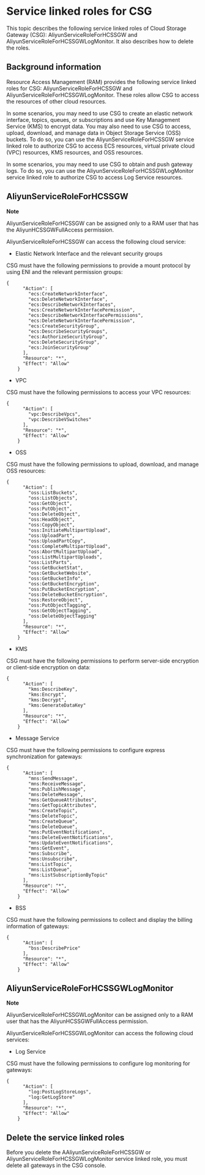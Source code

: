 Service linked roles for CSG 
=================================================

This topic describes the following service linked roles of Cloud Storage Gateway (CSG): AliyunServiceRoleForHCSSGW and AliyunServiceRoleForHCSSGWLogMonitor. It also describes how to delete the roles.

Background information 
-------------------------------------------

Resource Access Management (RAM) provides the following service linked roles for CSG: AliyunServiceRoleForHCSSGW and AliyunServiceRoleForHCSSGWLogMonitor. These roles allow CSG to access the resources of other cloud resources. 

In some scenarios, you may need to use CSG to create an elastic network interface, topics, queues, or subscriptions and use Key Management Service (KMS) to encrypt data. You may also need to use CSG to access, upload, download, and manage data in Object Storage Service (OSS) buckets. To do so, you can use the AliyunServiceRoleForHCSSGW service linked role to authorize CSG to access ECS resources, virtual private cloud (VPC) resources, KMS resources, and OSS resources.

In some scenarios, you may need to use CSG to obtain and push gateway logs. To do so, you can use the AliyunServiceRoleForHCSSGWLogMonitor service linked role to authorize CSG to access Log Service resources.

AliyunServiceRoleForHCSSGW 
-----------------------------------------------

**Note**

AliyunServiceRoleForHCSSGW can be assigned only to a RAM user that has the AliyunHCSSGWFullAccess permission.

AliyunServiceRoleForHCSSGW can access the following cloud service:

* Elastic Network Interface and the relevant security groups

  




CSG must have the following permissions to provide a mount protocol by using ENI and the relevant permission groups:

    {
          "Action": [
            "ecs:CreateNetworkInterface",
            "ecs:DeleteNetworkInterface",
            "ecs:DescribeNetworkInterfaces",
            "ecs:CreateNetworkInterfacePermission",
            "ecs:DescribeNetworkInterfacePermissions",
            "ecs:DeleteNetworkInterfacePermission",
            "ecs:CreateSecurityGroup",
            "ecs:DescribeSecurityGroups",
            "ecs:AuthorizeSecurityGroup",
            "ecs:DeleteSecurityGroup",
            "ecs:JoinSecurityGroup"
          ],
          "Resource": "*",
          "Effect": "Allow"
        }



* VPC

  




CSG must have the following permissions to access your VPC resources:

    {
          "Action": [
            "vpc:DescribeVpcs",
            "vpc:DescribeVSwitches"
          ],
          "Resource": "*",
          "Effect": "Allow"
        }



* OSS

  




CSG must have the following permissions to upload, download, and manage OSS resources:

    {
          "Action": [
            "oss:ListBuckets",
            "oss:ListObjects",
            "oss:GetObject",
            "oss:PutObject",
            "oss:DeleteObject",
            "oss:HeadObject",
            "oss:CopyObject",
            "oss:InitiateMultipartUpload",
            "oss:UploadPart",
            "oss:UploadPartCopy",
            "oss:CompleteMultipartUpload",
            "oss:AbortMultipartUpload",
            "oss:ListMultipartUploads",
            "oss:ListParts",
            "oss:GetBucketStat",
            "oss:GetBucketWebsite",
            "oss:GetBucketInfo",
            "oss:GetBucketEncryption",
            "oss:PutBucketEncryption",
            "oss:DeleteBucketEncryption",
            "oss:RestoreObject",
            "oss:PutObjectTagging",
            "oss:GetObjectTagging",
            "oss:DeleteObjectTagging"
          ],
          "Resource": "*",
          "Effect": "Allow"
        }



* KMS

  




CSG must have the following permissions to perform server-side encryption or client-side encryption on data:

    {
          "Action": [
            "kms:DescribeKey",
            "kms:Encrypt",
            "kms:Decrypt",
            "kms:GenerateDataKey"
          ],
          "Resource": "*",
          "Effect": "Allow"
        }



* Message Service

  




CSG must have the following permissions to configure express synchronization for gateways:

    {
          "Action": [
            "mns:SendMessage",
            "mns:ReceiveMessage",
            "mns:PublishMessage",
            "mns:DeleteMessage",
            "mns:GetQueueAttributes",
            "mns:GetTopicAttributes",
            "mns:CreateTopic",
            "mns:DeleteTopic",
            "mns:CreateQueue",
            "mns:DeleteQueue",
            "mns:PutEventNotifications",
            "mns:DeleteEventNotifications",
            "mns:UpdateEventNotifications",
            "mns:GetEvent",
            "mns:Subscribe",
            "mns:Unsubscribe",
            "mns:ListTopic",
            "mns:ListQueue",
            "mns:ListSubscriptionByTopic"
          ],
          "Resource": "*",
          "Effect": "Allow"
        }



* BSS

  




CSG must have the following permissions to collect and display the billing information of gateways:

    {
          "Action": [
            "bss:DescribePrice"
          ],
          "Resource": "*",
          "Effect": "Allow"
        }



AliyunServiceRoleForHCSSGWLogMonitor 
---------------------------------------------------------

**Note**

AliyunServiceRoleForHCSSGWLogMonitor can be assigned only to a RAM user that has the AliyunHCSSGWFullAccess permission.

AliyunServiceRoleForHCSSGWLogMonitor can access the following cloud services:

* Log Service

  




CSG must have the following permissions to configure log monitoring for gateways:

    {
          "Action": [
            "log:PostLogStoreLogs",
            "log:GetLogStore"
          ],
          "Resource": "*",
          "Effect": "Allow"
        }



Delete the service linked roles 
----------------------------------------------------

Before you delete the AAliyunServiceRoleForHCSSGW or AliyunServiceRoleForHCSSGWLogMonitor service linked role, you must delete all gateways in the CSG console.

